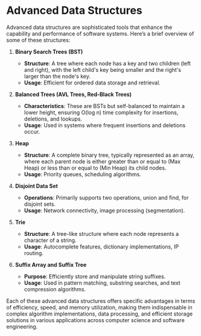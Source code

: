 # Advanced Data Structures

Advanced data structures are sophisticated tools that enhance the capability and performance of software systems. Here’s a brief overview of some of these structures:

1. **Binary Search Trees (BST)**
   - **Structure**: A tree where each node has a key and two children (left and right), with the left child's key being smaller and the right's larger than the node's key.
   - **Usage**: Efficient for ordered data storage and retrieval.

2. **Balanced Trees (AVL Trees, Red-Black Trees)**
   - **Characteristics**: These are BSTs but self-balanced to maintain a lower height, ensuring O(log n) time complexity for insertions, deletions, and lookups.
   - **Usage**: Used in systems where frequent insertions and deletions occur.

3. **Heap**
   - **Structure**: A complete binary tree, typically represented as an array, where each parent node is either greater than or equal to (Max Heap) or less than or equal to (Min Heap) its child nodes.
   - **Usage**: Priority queues, scheduling algorithms.

4. **Disjoint Data Set**
   - **Operations**: Primarily supports two operations, union and find, for disjoint sets.
   - **Usage**: Network connectivity, image processing (segmentation).

5. **Trie**
   - **Structure**: A tree-like structure where each node represents a character of a string.
   - **Usage**: Autocomplete features, dictionary implementations, IP routing.

6. **Suffix Array and Suffix Tree**
   - **Purpose**: Efficiently store and manipulate string suffixes.
   - **Usage**: Used in pattern matching, substring searches, and text compression algorithms.

Each of these advanced data structures offers specific advantages in terms of efficiency, speed, and memory utilization, making them indispensable in complex algorithm implementations, data processing, and efficient storage solutions in various applications across computer science and software engineering.
